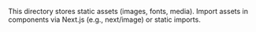 This directory stores static assets (images, fonts, media).
Import assets in components via Next.js (e.g., next/image) or static imports.
